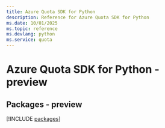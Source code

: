 ```yaml
---
title: Azure Quota SDK for Python
description: Reference for Azure Quota SDK for Python
ms.date: 10/01/2025
ms.topic: reference
ms.devlang: python
ms.service: quota
---
```

# Azure Quota SDK for Python - preview
## Packages - preview
[!INCLUDE [packages](quota-index.md)]
